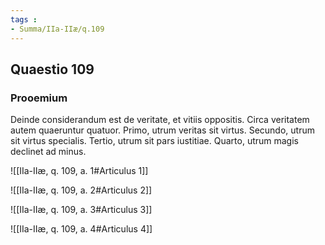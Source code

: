 ```yaml
---
tags : 
- Summa/IIa-IIæ/q.109
---
```


## Quaestio 109

### Prooemium

Deinde considerandum est de veritate, et vitiis oppositis. Circa veritatem autem quaeruntur quatuor. Primo, utrum veritas sit virtus. Secundo, utrum sit virtus specialis. Tertio, utrum sit pars iustitiae. Quarto, utrum magis declinet ad minus.

![[IIa-IIæ, q. 109, a. 1#Articulus 1]]

![[IIa-IIæ, q. 109, a. 2#Articulus 2]]

![[IIa-IIæ, q. 109, a. 3#Articulus 3]]

![[IIa-IIæ, q. 109, a. 4#Articulus 4]]

